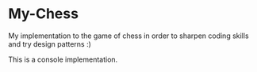 # My-Chess
My implementation to the game of chess in order to sharpen coding skills and try design patterns :)

This is a console implementation.
